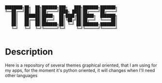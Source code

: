 ```
████████╗██╗  ██╗███████╗███╗   ███╗███████╗███████╗
╚══██╔══╝██║  ██║██╔════╝████╗ ████║██╔════╝██╔════╝
   ██║   ███████║█████╗  ██╔████╔██║█████╗  ███████╗
   ██║   ██╔══██║██╔══╝  ██║╚██╔╝██║██╔══╝  ╚════██║
   ██║   ██║  ██║███████╗██║ ╚═╝ ██║███████╗███████║
   ╚═╝   ╚═╝  ╚═╝╚══════╝╚═╝     ╚═╝╚══════╝╚══════╝
                                                    
```
# Description 

Here is a repository of several themes graphical oriented, that I am using for my apps, for the moment it's python oriented, it will changes when I'll need other languages
